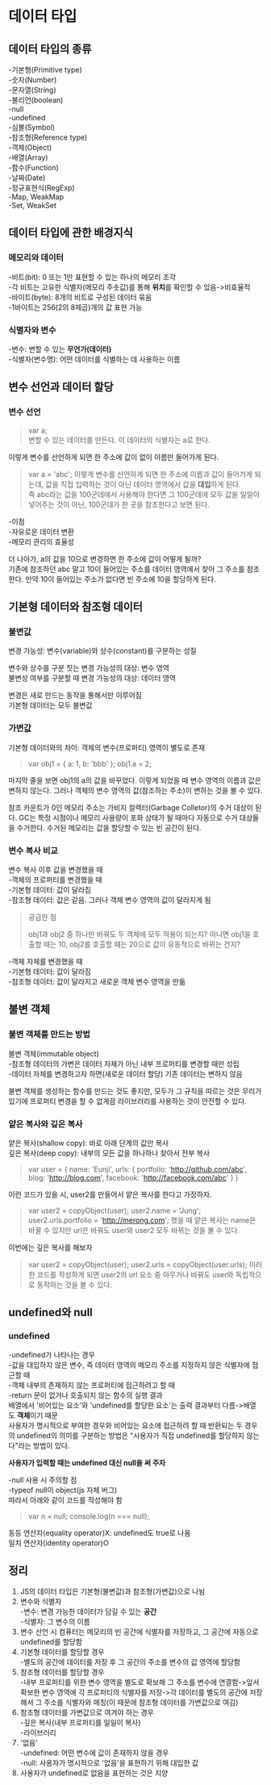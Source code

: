 # 데이터 타입

## 데이터 타입의 종류

-기본형(Primitive type)  
    -숫자(Number)  
    -문자열(String)  
    -불리언(boolean)  
    -null  
    -undefined  
    -심볼(Symbol)  
-참조형(Reference type)  
    -객체(Object)  
    -배열(Array)  
    -함수(Function)  
    -날짜(Date)  
    -정규표현식(RegExp)  
    -Map, WeakMap  
    -Set, WeakSet  
  
## 데이터 타입에 관한 배경지식

### 메모리와 데이터

-비트(bit): 0 또는 1만 표현할 수 있는 하나의 메모리 조각  
    -각 비트는 고유한 식별자(메모리 주솟값)를 통해 **위치**를 확인할 수 있음->비효율적  
-바이트(byte): 8개의 비트로 구성된 데이터 묶음  
    -1바이트는 256(2의 8제곱)개의 값 표현 가능  
  
### 식별자와 변수

-변수: 변할 수 있는 **무언가(데이터)**  
-식별자(변수명): 어떤 데이터를 식별하는 데 사용하는 이름  
   
## 변수 선언과 데이터 할당

### 변수 선언

> var a;  
변할 수 있는 데이터를 만든다. 이 데이터의 식별자는 a로 한다.   
  
이렇게 변수를 선언하게 되면 한 주소에 값이 없이 이름만 들어가게 된다.   

> var a = 'abc';
이렇게 변수를 선언하게 되면 한 주소에 이름과 값이 들어가게 되는데, 값을 직접 입력하는 것이 아닌 데이터 영역에서 값을 **대입**하게 된다.   
즉 abc라는 값을 100군데에서 사용해야 한다면 그 100군데에 모두 값을 일일이 넣어주는 것이 아닌, 100군데가 한 곳을 참조한다고 보면 된다.  
  
-이점  
    -자유로운 데이터 변환  
    -메모리 관리의 효율성  
  
더 나아가, a의 값을 10으로 변경하면 한 주소에 값이 어떻게 될까?  
기존에 참조하던 abc 말고 10이 들어있는 주소를 데이터 영역에서 찾아 그 주소를 참조한다. 만약 10이 들어있는 주소가 없다면 빈 주소에 10을 할당하게 된다.  

## 기본형 데이터와 참조형 데이터

### 불변값

변경 가능성: 변수(variable)와 상수(constant)를 구분하는 성질  

변수와 상수를 구분 짓는 변경 가능성의 대상: 변수 영역  
불변성 여부를 구분할 때 변경 가능성의 대상: 데이터 영역  
  
변경은 새로 만드는 동작을 통해서만 이루어짐  
기본형 데이터는 모두 불변값  
  
### 가변값

기본형 데이터와의 차이: 객체의 변수(프로퍼티) 영역이 별도로 존재  
  
>var obj1 = {
>    a: 1,
>    b: 'bbb'
>};
>obj1.a = 2;
  
마지막 줄을 보면 obj1의 a의 값을 바꾸었다. 이렇게 되었을 때 변수 영역의 이름과 값은 변하지 않는다. 그러나 객체의 변수 영역의 값(참조하는 주소)이 변하는 것을 볼 수 있다.  
  
참조 카운트가 0인 메모리 주소는 가비지 컬렉터(Garbage Colletor)의 수거 대상이 된다. GC는 특정 시점이나 메모리 사용량이 포화 상태가 될 때마다 자동으로 수거 대상들을 수거한다. 수거된 메모리는 값을 할당할 수 있는 빈 공간이 된다.  
  
### 변수 복사 비교

변수 복사 이후 값을 변경했을 때  
-객체의 프로퍼티를 변경했을 때  
    -기본형 데이터: 값이 달라짐  
    -참조형 데이터: 값은 같음. 그러나 객체 변수 영역의 값이 달라지게 됨  
  
>궁금한 점
>
>obj1과 obj2 중 하나만 바꿔도 두 객체에 모두 적용이 되는지?
>아니면 obj1을 호출할 때는 10, obj2를 호출할 때는 20으로 값이 유동적으로 바뀌는 건지?
  
-객체 자체를 변경했을 때  
    -기본형 데이터: 값이 달라짐  
    -참조형 데이터: 값이 달라지고 새로운 객체 변수 영역을 만듦  
  
## 불변 객체

### 불변 객체를 만드는 방법

불변 객체(immutable object)  
-참조형 데이터의 가변은 데이터 자체가 아닌 내부 프로퍼티를 변경할 때만 성립  
-데이터 자체를 변경하고자 하면(새로운 데이터 할당) 기존 데이터는 변하지 않음  
  
불변 객체를 생성하는 함수를 만드는 것도 좋지만, 모두가 그 규칙을 따르는 것은 무리가 있기에 프로퍼티 변경을 할 수 없게끔 라이브러리를 사용하는 것이 안전할 수 있다.  
  
### 얕은 복사와 깊은 복사

얕은 복사(shallow copy): 바로 아래 단계의 값만 복사  
깊은 복사(deep copy): 내부의 모든 값을 하나하나 찾아서 전부 복사  
  
>var user = {
>    name: 'Eunji',
>    urls: {
>        portfolio: 'http://github.com/abc',
>        blog: 'http://blog.com',
>        facebook: 'http://facebook.com/abc'
>    }
>}
  
이런 코드가 있을 시, user2를 만들어서 얕은 복사를 한다고 가정하자.  
>var user2 = copyObject(user);
>user2.name = 'Jung';
>user2.urls.portfolio = 'http://merong.com';
했을 때 얕은 복사는 name은 바꿀 수 있지만 url은 바꿔도 user와 user2 모두 바뀌는 것을 볼 수 있다.  
  
이번에는 깊은 복사를 해보자  
>var user2 = copyObject(user);
>user2.urls = copyObject(user.urls);
이러한 코드를 작성하게 되면 user2의 url 요소 중 아무거나 바꿔도 user와 독립적으로 동작하는 것을 볼 수 있다.  
  
## undefined와 null

### undefined

-undefined가 나타나는 경우  
    -값을 대입하지 않은 변수, 즉 데이터 영역의 메모리 주소를 지정하지 않은 식별자에 접근할 때  
    -객체 내부의 존재하지 않는 프로퍼티에 접근하려고 할 때  
    -return 문이 없거나 호출되지 않는 함수의 실행 결과  
배열에서 '비어있는 요소'와 'undefined를 할당한 요소'는 출력 결과부터 다름->배열도 **객체**이기 때문  
사용자가 명시적으로 부여한 경우와 비어있는 요소에 접근하려 할 때 반환되는 두 경우의 undefined의 의미를 구분하는 방법은 "사용자가 직접 undefined를 할당하지 않는다"라는 방법이 있다.  
  
**사용자가 입력할 때는 undefined 대신 null을 써 주자**  
  
-null 사용 시 주의할 점  
    -typeof null이 object(js 자체 버그)  
따라서 아래와 같이 코드를 작성해야 함  
  
>var n = null;
>console.log(n === null);
  
동등 연산자(equality operator)X: undefined도 true로 나옴  
일치 연산자(identity operator)O  
  
## 정리

1. JS의 데이터 타입은 기본형(불변값)과 참조형(가변값)으로 나뉨  
2. 변수와 식별자  
    -변수: 변경 가능한 데이터가 담길 수 있는 **공간**  
    -식별자: 그 변수의 이름  
3. 변수 선언 시 컴퓨터는 메모리의 빈 공간에 식별자를 저장하고, 그 공간에 자동으로 undefined를 할당함  
4. 기본형 데이터를 할당할 경우  
    -별도의 공간에 데이터를 저장 후 그 공간의 주소를 변수의 값 영역에 할당함  
5. 참조형 데이터를 할당할 경우  
    -내부 프로퍼티를 위한 변수 영역을 별도로 확보해 그 주소를 변수에 연결함->앞서 확보한 변수 영역에 각 프로퍼티의 식별자를 저장->각 데이터를 별도의 공간에 저장해서 그 주소를 식별자와 매칭(이 때문에 참조형 데이터를 가변값으로 여김)  
6. 참조형 데이터를 가변값으로 여겨야 하는 경우  
    -깊은 복사(내부 프로퍼티를 일일이 복사)  
    -라이브러리  
7. '없음'  
    -undefined: 어떤 변수에 값이 존재하지 않을 경우  
    -null: 사용자가 명시적으로 '없음'을 표현하기 위해 대입한 값  
8. 사용자가 undefined로 없음을 표현하는 것은 지양  